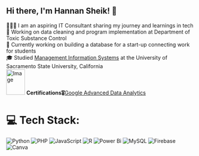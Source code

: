 ## Hi there, I'm Hannan Sheik! 🍵

👩🏽‍💻 I am an aspiring IT Consultant sharing my journey and learnings in tech <br/>
💼 Working on data cleaning and program implementation at Department of Toxic Substance Control <br>
🌱 Currently working on building a database for a start-up connecting work for students <br/>
🎓 Studied [Management Information Systems](https://catalog.csus.edu/colleges/business-administration/information-systems-and-business-analytics/bs-in-business-administration-management-information-systems/) at the University of Sacramento State University, California  <br/>
<img width="50" height="68" alt="Image" src="https://github.com/user-attachments/assets/d1f1323d-96f2-4235-b73c-b0d46509156e" />                                                                               **Certifications🎖️**[Google Advanced Data Analytics](https://www.coursera.org/professional-certificates/google-advanced-data-analytics?#courses) <br/>

# 💻 Tech Stack:
![Python](https://img.shields.io/badge/python-3670A0?style=for-the-badge&logo=python&logoColor=ffdd54) ![PHP](https://img.shields.io/badge/php-%23777BB4.svg?style=for-the-badge&logo=php&logoColor=white) ![JavaScript](https://img.shields.io/badge/javascript-%23323330.svg?style=for-the-badge&logo=javascript&logoColor=%23F7DF1E) ![R](https://img.shields.io/badge/r-%23276DC3.svg?style=for-the-badge&logo=r&logoColor=white) ![Power Bi](https://img.shields.io/badge/power_bi-F2C811?style=for-the-badge&logo=powerbi&logoColor=black) ![MySQL](https://img.shields.io/badge/mysql-4479A1.svg?style=for-the-badge&logo=mysql&logoColor=white) ![Firebase](https://img.shields.io/badge/firebase-a08021?style=for-the-badge&logo=firebase&logoColor=ffcd34) ![Canva](https://img.shields.io/badge/Canva-%2300C4CC.svg?style=for-the-badge&logo=Canva&logoColor=white)

<!-- Proudly created with GPRM ( https://gprm.itsvg.in ) -->

